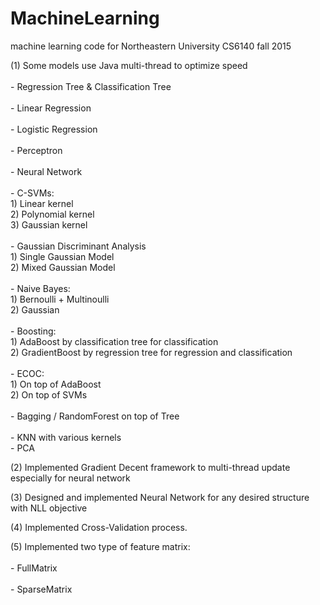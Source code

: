 # MachineLearning
machine learning code for Northeastern University CS6140 fall 2015

(1) Some models use Java multi-thread to optimize speed <br/>
    <br/>
    - Regression Tree & Classification Tree <br/>
    <br/>
    - Linear Regression<br/>
    <br/>
    - Logistic Regression<br/>
    <br/>
    - Perceptron<br/>
    <br/>
    - Neural Network<br/>
    <br/>
    - C-SVMs:<br/>
        1) Linear kernel<br/>
        2) Polynomial kernel<br/>
        3) Gaussian kernel<br/>
    <br/>
    - Gaussian Discriminant Analysis<br/>
        1) Single Gaussian Model<br/>
        2) Mixed Gaussian Model <br/>
    <br/>
    - Naive Bayes: <br/>
        1) Bernoulli + Multinoulli <br/>
        2) Gaussian<br/>
    <br/>
    - Boosting:<br/>
        1) AdaBoost by classification tree for classification <br/>
        2) GradientBoost by regression tree for regression and classification<br/>
    <br/>
    - ECOC:<br/>
        1) On top of AdaBoost<br/>
        2) On top of SVMs <br/>
    <br/>
    - Bagging / RandomForest on top of Tree <br/>
    <br/>
    - KNN with various kernels
    <br/>
    - PCA

(2) Implemented Gradient Decent framework to multi-thread update especially for neural network

(3) Designed and implemented Neural Network for any desired structure with NLL objective

(4) Implemented Cross-Validation process.

(5) Implemented two type of feature matrix:<br/>
    <br/>
    - FullMatrix<br/>
    <br/>
    - SparseMatrix<br/>